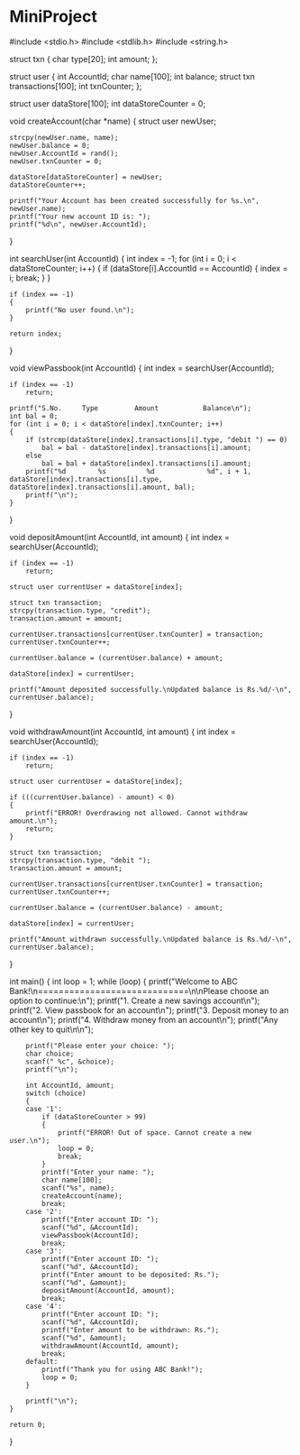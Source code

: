 # MiniProject
#include <stdio.h>
#include <stdlib.h>
#include <string.h>

struct txn
{
    char type[20];
    int amount;
};

struct user
{
    int AccountId;
    char name[100];
    int balance;
    struct txn transactions[100];
    int txnCounter;
};

struct user dataStore[100];
int dataStoreCounter = 0;

void createAccount(char *name)
{
    struct user newUser;

    strcpy(newUser.name, name);
    newUser.balance = 0;
    newUser.AccountId = rand();
    newUser.txnCounter = 0;

    dataStore[dataStoreCounter] = newUser;
    dataStoreCounter++;

    printf("Your Account has been created successfully for %s.\n", newUser.name);
    printf("Your new account ID is: ");
    printf("%d\n", newUser.AccountId);
}

int searchUser(int AccountId)
{
    int index = -1;
    for (int i = 0; i < dataStoreCounter; i++)
    {
        if (dataStore[i].AccountId == AccountId)
        {
            index = i;
            break;
        }
    }

    if (index == -1)
    {
        printf("No user found.\n");
    }

    return index;
}

void viewPassbook(int AccountId)
{
    int index = searchUser(AccountId);

    if (index == -1)
        return;

    printf("S.No.     Type         Amount           Balance\n");
    int bal = 0;
    for (int i = 0; i < dataStore[index].txnCounter; i++)
    {
        if (strcmp(dataStore[index].transactions[i].type, "debit ") == 0)
            bal = bal - dataStore[index].transactions[i].amount;
        else
            bal = bal + dataStore[index].transactions[i].amount;
        printf("%d        %s          %d             %d", i + 1, dataStore[index].transactions[i].type, dataStore[index].transactions[i].amount, bal);
        printf("\n");
    }
}

void depositAmount(int AccountId, int amount)
{
    int index = searchUser(AccountId);

    if (index == -1)
        return;

    struct user currentUser = dataStore[index];

    struct txn transaction;
    strcpy(transaction.type, "credit");
    transaction.amount = amount;

    currentUser.transactions[currentUser.txnCounter] = transaction;
    currentUser.txnCounter++;

    currentUser.balance = (currentUser.balance) + amount;

    dataStore[index] = currentUser;

    printf("Amount deposited successfully.\nUpdated balance is Rs.%d/-\n", currentUser.balance);
}

void withdrawAmount(int AccountId, int amount)
{
    int index = searchUser(AccountId);

    if (index == -1)
        return;

    struct user currentUser = dataStore[index];

    if (((currentUser.balance) - amount) < 0)
    {
        printf("ERROR! Overdrawing not allowed. Cannot withdraw amount.\n");
        return;
    }

    struct txn transaction;
    strcpy(transaction.type, "debit ");
    transaction.amount = amount;

    currentUser.transactions[currentUser.txnCounter] = transaction;
    currentUser.txnCounter++;

    currentUser.balance = (currentUser.balance) - amount;

    dataStore[index] = currentUser;

    printf("Amount withdrawn successfully.\nUpdated balance is Rs.%d/-\n", currentUser.balance);
}

int main()
{
    int loop = 1;
    while (loop)
    {
        printf("Welcome to ABC Bank!\n=============================\n\nPlease choose an option to continue:\n");
        printf("1. Create a new savings account\n");
        printf("2. View passbook for an account\n");
        printf("3. Deposit money to an account\n");
        printf("4. Withdraw money from an account\n");
        printf("Any other key to quit\n\n");

        printf("Please enter your choice: ");
        char choice;
        scanf(" %c", &choice);
        printf("\n");

        int AccountId, amount;
        switch (choice)
        {
        case '1':
            if (dataStoreCounter > 99)
            {
                printf("ERROR! Out of space. Cannot create a new user.\n");
                loop = 0;
                break;
            }
            printf("Enter your name: ");
            char name[100];
            scanf("%s", name);
            createAccount(name);
            break;
        case '2':
            printf("Enter account ID: ");
            scanf("%d", &AccountId);
            viewPassbook(AccountId);
            break;
        case '3':
            printf("Enter account ID: ");
            scanf("%d", &AccountId);
            printf("Enter amount to be deposited: Rs.");
            scanf("%d", &amount);
            depositAmount(AccountId, amount);
            break;
        case '4':
            printf("Enter account ID: ");
            scanf("%d", &AccountId);
            printf("Enter amount to be withdrawn: Rs.");
            scanf("%d", &amount);
            withdrawAmount(AccountId, amount);
            break;
        default:
            printf("Thank you for using ABC Bank!");
            loop = 0;
        }

        printf("\n");
    }

    return 0;
}
